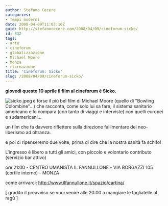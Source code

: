 ```yaml
---
author: Stefano Cecere
categories:
- Tempi moderni
date: 2008-04-09T11:03:16Z
guid: http://stefanocecere.com/2008/04/09/cineforum-sicko/
id: 832
tags:
- arte
- cineforum
- globalizzazione
- Michael Moore
- Monza
- ricreazione
title: 'Cineforum: Sicko'
slug: /2008/04/09/cineforum-sicko/
---
```


**giovedì questo 10 aprile il film al cineforum è Sicko.**

<img src='http://stefanocecere.com/wp-content/uploads/sites/3/2008/04/sicko.jpeg' alt='sicko.jpeg' align="left" />è forse il più bel film di Michael Moore (quello di "Bowling Colombine"…) che racconta, come solo lui sa fare, il sistema sanitario americano e lo compara (con tanto di viaggi e interviste) con quelli europei e sudamericani…
  
un film che fa davvero riflettere sulla direzione fallimentare del neo-liberismo ad oltranza.
  
e poi ci ripenseremo due volte, prima di dire che la nostra sanità fa schifo!

L'ingresso è libero a tutti gli amici, con piccolo e volontario contributo (servizio bar attivo)
  
ore 21:00 - CENTRO UMANISTA IL FANNULLONE - VIA BORGAZZI 105 (cortile interno) - MONZA
  
come arrivarci: <http://www.ilfannullone.it/spazio/cartina/>

[ gradito il preavviso se vuoi venire alle 20:00 a mangiare le tagliatelle al ragù ]